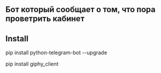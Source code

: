 ## Бот который сообщает о том, что пора проветрить кабинет

## Install
pip install python-telegram-bot --upgrade

pip install giphy_client

